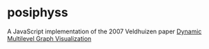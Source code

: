 # posiphyss

A JavaScript implementation of the 2007 Veldhuizen paper [Dynamic Multilevel Graph Visualization](http://arxiv.org/abs/0712.1549)


